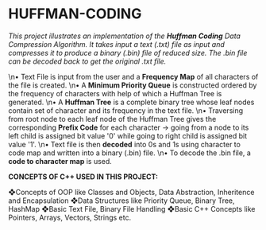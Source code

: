 # HUFFMAN-CODING
*This project illustrates an implementation of the **Huffman Coding** Data Compression Algorithm. It takes input a text (.txt) file as input and compresses   it to produce a binary (.bin) file of reduced size. The .bin file can be decoded back to get the original .txt file.*

\n• Text File is input from the user and a **Frequency Map** of all characters of the file is created.
\n• A **Minimum Priority Queue** is constructed ordered by the frequency of characters with help of which a Huffman Tree is generated.
\n• A **Huffman Tree** is a complete binary tree whose leaf nodes contain set of character and its frequency in the text file.
\n• Traversing from root node to each leaf node of the Huffman Tree gives the corresponding **Prefix Code** for each character -> going from a node to its left   child is assigned bit value '0' while going to right child is assigned bit value '1'.
\n• Text file is then **decoded** into 0s and 1s using character to code map and written into a binary (.bin) file.
\n• To decode the .bin file, a **code to character map** is used. 

**CONCEPTS OF C++ USED IN THIS PROJECT:**

❖Concepts of OOP like Classes and Objects, Data Abstraction, Inheritence and Encapsulation
❖Data Structures like Priority Queue, Binary Tree, HashMap
❖Basic Text File, Binary File Handling
❖Basic C++ Concepts like Pointers, Arrays, Vectors, Strings etc.
